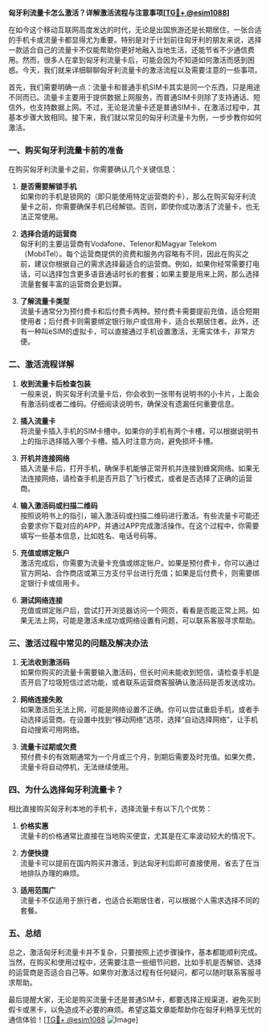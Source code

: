 **匈牙利流量卡怎么激活？详解激活流程与注意事项[[TG💪+ @esim1088](https://t.me/s/esim1088)]**

在如今这个移动互联网高度发达的时代，无论是出国旅游还是长期居住，一张合适的手机卡或流量卡都显得尤为重要。特别是对于计划前往匈牙利的朋友来说，选择一款适合自己的流量卡不仅能帮助你更好地融入当地生活，还能节省不少通信费用。然而，很多人在拿到匈牙利流量卡后，可能会因为不知道如何激活而感到困惑。今天，我们就来详细聊聊匈牙利流量卡的激活流程以及需要注意的一些事项。

首先，我们需要明确一点：流量卡和普通手机SIM卡其实是同一个东西，只是用途不同而已。流量卡主要用于提供数据上网服务，而普通SIM卡则除了支持通话、短信外，也支持数据上网。不过，无论是流量卡还是普通SIM卡，在激活过程中，其基本步骤大致相同。接下来，我们就以常见的匈牙利流量卡为例，一步步教你如何激活。

### **一、购买匈牙利流量卡前的准备**

在购买匈牙利流量卡之前，你需要确认几个关键信息：

1. **是否需要解锁手机**  
   如果你的手机是锁网的（即只能使用特定运营商的卡），那么在购买匈牙利流量卡之前，你需要确保手机已经解锁。否则，即使你成功激活了流量卡，也无法正常使用。

2. **选择合适的运营商**  
   匈牙利的主要运营商有Vodafone、Telenor和Magyar Telekom（MobilTel）。每个运营商提供的资费和服务内容略有不同，因此在购买之前，建议你根据自己的需求选择最适合的运营商。例如，如果你经常需要打电话，可以选择包含更多语音通话时长的套餐；如果主要是用来上网，那么选择流量套餐丰富的运营商会更划算。

3. **了解流量卡类型**  
   流量卡通常分为预付费卡和后付费卡两种。预付费卡需要提前充值，适合短期使用者；后付费卡则需要绑定银行账户或信用卡，适合长期居住者。此外，还有一种叫eSIM的虚拟卡，可以直接通过手机设置激活，无需实体卡，非常方便。

### **二、激活流程详解**

1. **收到流量卡后检查包装**  
   一般来说，购买匈牙利流量卡后，你会收到一张带有说明书的小卡片，上面会有激活码或者二维码。仔细阅读说明书，确保没有遗漏任何重要信息。

2. **插入流量卡**  
   将流量卡插入手机的SIM卡槽中。如果你的手机有两个卡槽，可以根据说明书上的指示选择插入哪个卡槽。插入时注意方向，避免损坏卡槽。

3. **开机并连接网络**  
   插入流量卡后，打开手机，确保手机能够正常开机并连接到蜂窝网络。如果无法连接网络，请检查手机是否开启了飞行模式，或者是否选择了正确的运营商。

4. **输入激活码或扫描二维码**  
   按照说明书上的指引，输入激活码或扫描二维码进行激活。有些流量卡可能还会要求你下载对应的APP，并通过APP完成激活操作。在这个过程中，你需要填写一些基本信息，比如姓名、电话号码等。

5. **充值或绑定账户**  
   激活完成后，你需要为流量卡充值或绑定账户。如果是预付费卡，你可以通过官方网站、合作商店或第三方支付平台进行充值；如果是后付费卡，则需要绑定银行卡或信用卡。

6. **测试网络连接**  
   充值或绑定账户后，尝试打开浏览器访问一个网页，看看是否能正常上网。如果无法上网，可能是激活未成功或网络设置有问题，可以联系客服寻求帮助。

### **三、激活过程中常见的问题及解决办法**

1. **无法收到激活码**  
   如果你购买的流量卡需要输入激活码，但长时间未能收到短信，请检查手机是否开启了垃圾短信过滤功能，或者联系运营商客服确认激活码是否发送成功。

2. **网络连接失败**  
   如果激活后无法上网，可能是网络设置不正确。你可以尝试重启手机，或者手动选择运营商。在设置中找到“移动网络”选项，选择“自动选择网络”，让手机自动搜索可用网络。

3. **流量卡过期或欠费**  
   预付费卡的有效期通常为一个月或三个月，到期后需要及时充值。如果欠费，流量卡将自动停机，无法继续使用。

### **四、为什么选择匈牙利流量卡？**

相比直接购买匈牙利本地的手机卡，选择流量卡有以下几个优势：

1. **价格实惠**  
   流量卡的价格通常比直接在当地购买便宜，尤其是在汇率波动较大的情况下。

2. **方便快捷**  
   流量卡可以提前在国内购买并激活，到达匈牙利后即可直接使用，省去了在当地排队办理的麻烦。

3. **适用范围广**  
   流量卡不仅适用于旅行者，也适合长期居住者，可以根据个人需求选择不同的套餐。

### **五、总结**

总之，激活匈牙利流量卡并不复杂，只要按照上述步骤操作，基本都能顺利完成。当然，在购买和使用过程中，还需要注意一些细节问题，比如手机是否解锁、选择的运营商是否适合自己等。如果你对激活过程有任何疑问，都可以随时联系客服寻求帮助。

最后提醒大家，无论是购买流量卡还是普通SIM卡，都要选择正规渠道，避免买到假卡或黑卡，以免造成不必要的麻烦。希望这篇文章能帮助你在匈牙利畅享无忧的通信体验！[[TG💪+ @esim1088](https://t.me/s/esim1088) ![Image](https://i.postimg.cc/4NQfJmqS/Snipaste-2025-05-13-00-14-12.png)]